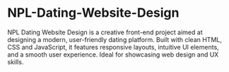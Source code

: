 # NPL-Dating-Website-Design
NPL Dating Website Design is a creative front-end project aimed at designing a modern, user-friendly dating platform. Built with clean HTML, CSS and JavaScript, it features responsive layouts, intuitive UI elements, and a smooth user experience. Ideal for showcasing web design and UX skills.
